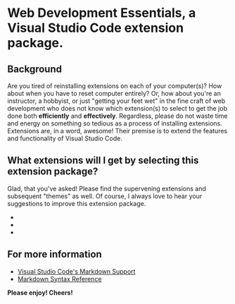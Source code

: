 # Web Development Essentials, a Visual Studio Code extension package.

## Background

Are you tired of reinstalling extensions on each of your computer(s)?  How about when you have to reset computer entirely?  Or, how about you're an instructor, a hobbyist, or just "getting your feet wet" in the fine craft of web development who does not know which extension(s) to select to get the job done both **efficiently** and **effectively**.  Regardless, please do not waste time and energy on something so tedious as a process of installing extensions.  Extensions are, in a word, awesome!  Their premise is to extend the features and functionality of Visual Studio Code.

## What extensions will I get by selecting this extension package?

Glad, that you've asked!  Please find the supervening extensions and subsequent "themes" as well.  Of course, I always love to hear your suggestions to improve this extension package.

* 
* 
* 

## For more information

* [Visual Studio Code's Markdown Support](http://code.visualstudio.com/docs/languages/markdown)
* [Markdown Syntax Reference](https://help.github.com/articles/markdown-basics/)

**Please enjoy! Cheers!**
